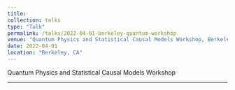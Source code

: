 ```yaml
---
title:
collection: talks
type: "Talk"
permalink: /talks/2022-04-01-berkeley-quantum-workshop
venue: "Quantum Physics and Statistical Causal Models Workshop, Berkeley"
date: 2022-04-01
location: "Berkeley, CA"
---
```


Quantum Physics and Statistical Causal Models Workshop

---
